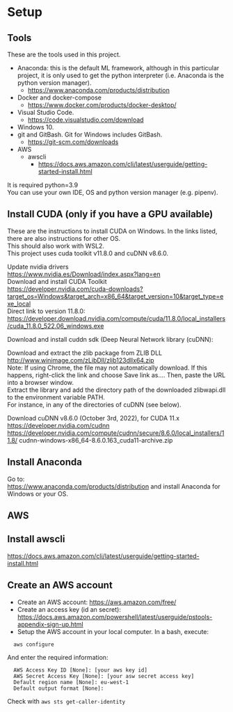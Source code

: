 # Setup

## Tools
These are the tools used in this project.

- Anaconda: this is the default ML framework, although in this particular project, it is only used to get the python interpreter (i.e. Anaconda is the python version manager).  
  - https://www.anaconda.com/products/distribution  
- Docker and docker-compose
  - https://www.docker.com/products/docker-desktop/  
- Visual Studio Code.  
  - https://code.visualstudio.com/download  
- Windows 10.  
- git and GitBash. Git for Windows includes GitBash.  
  - https://git-scm.com/downloads  
- AWS
  - awscli
    - https://docs.aws.amazon.com/cli/latest/userguide/getting-started-install.html  

It is required python=3.9  
You can use your own IDE, OS and python version manager (e.g. pipenv). 
 
## Install CUDA (only if you have a GPU available)

These are the instructions to install CUDA on Windows. In the links listed, there are also instructions for other OS.  
This should also work with WSL2.  
This project uses cuda toolkit v11.8.0 and cuDNN v8.6.0.  

Update nvidia drivers  
	https://www.nvidia.es/Download/index.aspx?lang=en  
Download and install CUDA Toolkit  
https://developer.nvidia.com/cuda-downloads?target_os=Windows&target_arch=x86_64&target_version=10&target_type=exe_local  
Direct link to version 11.8.0:    
https://developer.download.nvidia.com/compute/cuda/11.8.0/local_installers/cuda_11.8.0_522.06_windows.exe  

Download and install cuddn sdk (Deep Neural Network library (cuDNN):  
	
Download and extract the zlib package from ZLIB DLL  
http://www.winimage.com/zLibDll/zlib123dllx64.zip  
Note: If using Chrome, the file may not automatically download. If this happens, right-click the link and choose Save link as…. Then, paste the URL into a browser window.  
Extract the library and add the directory path of the downloaded zlibwapi.dll to the environment variable PATH.  
For instance, in any of the directories of cuDNN (see below).  

Download cuDNN v8.6.0 (October 3rd, 2022), for CUDA 11.x  
https://developer.nvidia.com/cudnn  
https://developer.nvidia.com/compute/cudnn/secure/8.6.0/local_installers/11.8/  cudnn-windows-x86_64-8.6.0.163_cuda11-archive.zip  
 

## Install Anaconda 
Go to:  
https://www.anaconda.com/products/distribution and install Anaconda for Windows or your OS.  

## AWS

## Install awscli
https://docs.aws.amazon.com/cli/latest/userguide/getting-started-install.html  

## Create an AWS account
- Create an AWS account: https://aws.amazon.com/free/  
- Create an access key (id an secret): https://docs.aws.amazon.com/powershell/latest/userguide/pstools-appendix-sign-up.html    
- Setup the AWS account in your local computer. In a bash, execute:  
```
  aws configure
```
And enter the required information:  
```
  AWS Access Key ID [None]: [your aws key id]
  AWS Secret Access Key [None]: [your asw secret access key]
  Default region name [None]: eu-west-1
  Default output format [None]:
```
Check with `aws sts get-caller-identity`

